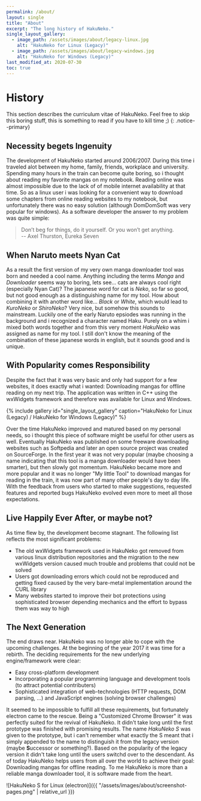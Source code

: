 ```yaml
---
permalink: /about/
layout: single
title: "About"
excerpt: "The long history of HakuNeko."
single_layout_gallery:
  - image_path: /assets/images/about/legacy-linux.jpg
    alt: "HakuNeko for Linux (Legacy)"
  - image_path: /assets/images/about/legacy-windows.jpg
    alt: "HakuNeko for Windows (Legacy)"
last_modified_at: 2020-07-30
toc: true
---
```

# History

This section describes the curriculum vitae of HakuNeko.
Feel free to skip this boring stuff, this is something to read if you have to kill time ;)
{: .notice--primary}

## Necessity begets Ingenuity

The development of HakuNeko started around 2006/2007.
During this time i traveled alot between my home, family, friends, workplace and university.
Spending many hours in the train can become quite boring, so i thought about reading my favorite mangas on my notebook.
Reading online was almost impossible due to the lack of of mobile internet availability at that time.
So as a linux user i was looking for a convenient way to download some chapters from online reading websites to my notebook, but unfortunately there was no easy solution (although DomDomSoft was very popular for windows).
As a software developer the answer to my problem was quite simple:

> Don’t beg for things, do it yourself. Or you won’t get anything.  
> -- Axel Thurston, Eureka Seven

## When Naruto meets Nyan Cat

As a result the first version of my very own manga downloader tool was born and needed a cool name.
Anything including the terms _Manga_ and _Downloader_ seems way to boring, lets see... cats are always cool right (especially Nyan Cat)?
The japanese word for cat is _Neko_, so far so good, but not good enough as a distinguishing name for my tool.
How about combining it with another word like... _Black_ or _White_, which would lead to _KuroNeko_ or _ShiroNeko_?
Very nice, but somehow this sounds to mainstream.
Luckily one of the early Naruto epsiodes was running in the background and i recognized a character named Haku.
Purely on a whim i mixed both words together and from this very moment _HakuNeko_ was assigned as name for my tool.
I still don't know the meaning of the combination of these japanese words in english, but it sounds good and is unique.

## With Popularity comes Responsibility

Despite the fact that it was very basic and only had support for a few websites, it does exactly what i wanted:
Downloading mangas for offline reading on my next trip.
The application was written in C++ using the wxWidgets framework and therefore was available for Linux and Windows.

{% include gallery id="single_layout_gallery" caption="HakuNeko for Linux (Legacy) / HakuNeko for Windows (Legacy)" %}

Over the time HakuNeko improved and matured based on my personal needs, so i thought this piece of software might be useful for other users as well.
Eventually HakuNeko was published on some freeware downloading websites such as Softpedia and later an open source project was created on SourceForge.
In the first year it was not very popular (maybe choosing a name indicating that this tool is a manga downloader would have been smarter), but then slowly got momentum.
HakuNeko became more and more popular and it was no longer "My little Tool" to download mangas for reading in the train, it was now part of many other people's day to day life.
With the feedback from users who started to make suggestions, requested features and reported bugs HakuNeko evolved even more to meet all those expectations.

## Live Happily Ever After, or maybe not?

As time flew by, the development become stagnant.
The following list reflects the most significant problems:

- The old wxWidgets framework used in HakuNeko got removed from various linux distribution repositories and the migration to the new wxWidgets version caused much trouble and problems that could not be solved
- Users got downloading errors which could not be reproduced and getting fixed caused by the very bare-metal implementation around the CURL library
- Many websites started to improve their bot protections using sophisticated browser depending mechanics and the effort to bypass them was way to high

## The Next Generation

The end draws near.
HakuNeko was no longer able to cope with the upcoming challenges.
At the beginning of the year 2017 it was time for a rebirth.
The deciding requirements for the new underlying engine/framework were clear:

- Easy cross-platform development
- Incorporating a popular programming language and development tools (to attract potential contributers)
- Sophisticated integration of web-technologies (HTTP requests, DOM parsing, ...) and JavaScript engines (solving browser challenges)

It seemed to be impossible to fulfill all these requirements, but fortunately electron came to the rescue.
Being a "Customized Chrome Browser" it was perfectly suited for the revival of HakuNeko.
It didn't take long until the first prototype was finished with promising results.
The name _HakuNeko S_ was given to the prototype, but i can't remember what exactly the S meant that i simply appended to the name to distinguish it from the legacy version (maybe **S**uccessor or something?).
Based on the popularity of the legacy version it didn't take long until the users switchd over to the descendant.
As of today HakuNeko helps users from all over the world to achieve their goal: Downloading mangas for offline reading.
To me HakuNeko is more than a reliable manga downloader tool, it is software made from the heart.

![HakuNeko S for Linux (electron)]({{ "/assets/images/about/screenshot-pages.png" | relative_url }})
